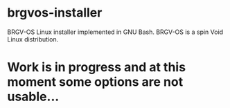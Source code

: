 # brgvos-installer
BRGV-OS Linux installer implemented in GNU Bash. BRGV-OS is a spin Void Linux distribution.

# Work is in progress and at this moment some options are not usable...